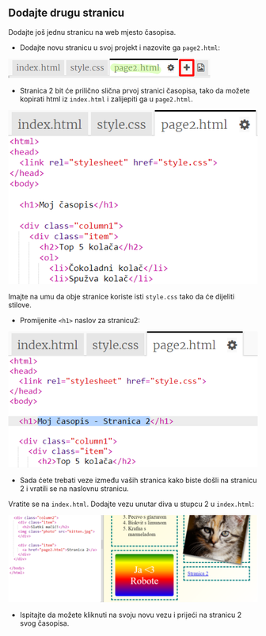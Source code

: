 ## Dodajte drugu stranicu

Dodajte još jednu stranicu na web mjesto časopisa.

+ Dodajte novu stranicu u svoj projekt i nazovite ga `page2.html`:

![zaslona](images/magazine-page2.png)

+ Stranica 2 bit će prilično slična prvoj stranici časopisa, tako da možete kopirati html iz `index.html` i zalijepiti ga u `page2.html`.

![zaslona](images/magazine-page2-html.png)

Imajte na umu da obje stranice koriste isti `style.css` tako da će dijeliti stilove.

+ Promijenite `<h1>` naslov za stranicu2:

![zaslona](images/magazine-page2-h1.png)

+ Sada ćete trebati veze između vaših stranica kako biste došli na stranicu 2 i vratili se na naslovnu stranicu.

Vratite se na `index.html`. Dodajte vezu unutar diva u stupcu 2 u `index.html`:

![zaslona](images/magazine-page2-link.png)

+ Ispitajte da možete kliknuti na svoju novu vezu i prijeći na stranicu 2 svog časopisa.